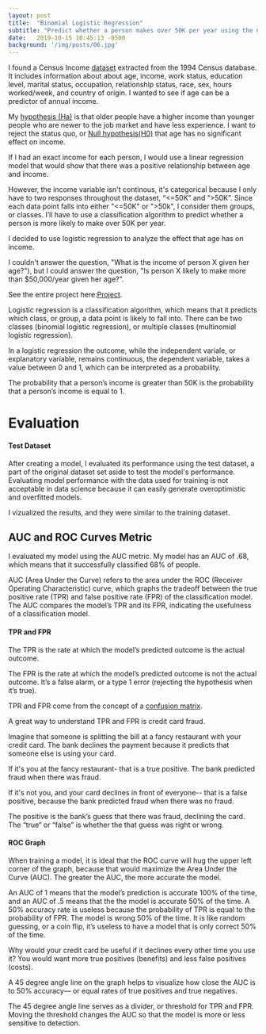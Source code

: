 ```yaml
---
layout: post
title:  "Binomial Logistic Regression"
subtitle: "Predict whether a person makes over 50K per year using the Census Income Data Set"
date:   2019-10-15 10:45:13 -0500
background: '/img/posts/06.jpg'
---
```


I found a Census Income [dataset](https://archive.ics.uci.edu/ml/datasets/census+income) extracted from the 1994 Census database. It includes information about about age, income, work status, education level, marital status, occupation, relationship status, race, sex, hours worked/week, and country of origin. I wanted to see if age can be a predictor of annual income. 

My [hypothesis (Ha)](https://en.wikipedia.org/wiki/Alternative_hypothesis) is that older people have a higher income than younger people who are newer to the job market and have less experience. I want to reject the status quo, or [Null hypothesis(H0)](https://en.wikipedia.org/wiki/Null_hypothesis) that age has no significant effect on income.

If I had an exact income for each person, I would use a linear regression model that would show that there was a positive relationship between age and income.

However, the income variable isn't continous, it's categorical because I only have to two responses throughout the dataset, “<=50K” and “>50K”. Since each data point falls into either "<=50K" or ">50k", I consider them groups, or classes. I’ll have to use a classification algorithm to predict whether a person is more likely to make over 50K per year.

I decided to use logistic regression to analyze the effect that age has on income.

I couldn't answer the question, "What is the income of person X given her age?"), but I could answer the question, "Is person X likely to make more than $50,000/year given her age?". 

See the entire project here:[Project](https://github.com/zhaben/Logistic-Regression-Predict-Income). 

Logistic regression is a classification algorithm, which means that it predicts which class, or group, a data point is likely to fall into. There can be two classes (binomial logistic regression), or multiple classes (multinomial logistic regression). 

In a logistic regression the outcome, while the independent variale, or explanatory variable, remains continuous, the dependent variable, takes a value between 0 and 1, which can be interpreted as a probability. 

The probability that a person’s income is greater than 50K is the probability that a person’s income is equal to 1.

# Evaluation

#### Test Dataset

After creating a model, I evaluated its performance using the test dataset, a part of the original dataset set aside to test the model's performance. Evaluating model performance with the data used for training is not acceptable in data science because it can easily generate overoptimistic and overfitted models.

I vizualized the results, and they were similar to the training dataset. 

## AUC and ROC Curves Metric

I evaluated my model using the AUC metric. My model has an AUC of .68, which means that it successfully classified 68% of people.

AUC (Area Under the Curve) refers to the area under the ROC (Receiver Operating Characteristic) curve, which graphs the tradeoff between the true positive rate (TPR) and false positive rate (FPR) of the classification model. The AUC compares the model’s TPR and its FPR, indicating the usefulness of a classification model.


#### TPR and FPR

The TPR is the rate at which the model’s predicted outcome is the actual outcome.

The FPR is the rate at which the model’s predicted outcome is not the actual outcome. It’s a false alarm, or a type 1 error (rejecting the hypothesis when it’s true). 

TPR and FPR come from the concept of a [confusion matrix](https://en.wikipedia.org/wiki/Confusion_matrix).

A great way to understand TPR and FPR is credit card fraud. 

Imagine that someone is splitting the bill at a fancy restaurant with your credit card. The bank declines the payment because it predicts that someone else is using your card. 

If it's you at the fancy restaurant- that is a true positive. The bank predicted fraud when there was fraud.

If it's not you, and your card declines in front of everyone-- that is a false positive, because the bank predicted fraud when there was no fraud.

The positive is the bank’s guess that there was fraud, declining the card. The “true“ or “false” is whether the that guess was right or wrong.


#### ROC Graph

When training a model, it is ideal that the ROC curve will hug the upper left corner of the graph, because that would maximize the Area Under the Curve (AUC). The greater the AUC, the more accurate the model.

An AUC of 1 means that the model’s prediction is accurate 100% of the time, and an AUC of .5 means that the the model is accurate 50% of the time. A 50% accuracy rate is useless because the probability of TPR is equal to the probability of FPR. The model is wrong 50% of the time. It is like random guessing, or a coin flip, it’s useless to have a model that is only correct 50% of the time. 

Why would your credit card be useful if it declines every other time you use it?
You would want more true positives (benefits) and less false positives (costs). 

A 45 degree angle line on the graph helps to visualize how close the AUC is to 50% accuracy— or equal rates of true positives and true negatives. 

The 45 degree angle line serves as a divider, or threshold for TPR and FPR. Moving the threshold changes the AUC so that the model is more or less sensitive to detection.
